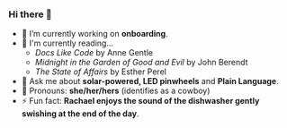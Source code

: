 ### Hi there 👋

<!--
**rachaelrenk/rachaelrenk** is a ✨ _special_ ✨ repository because its `README.md` (this file) appears on your GitHub profile.

Here are some ideas to get you started:

- 🔭 I’m currently working on ...
- 🌱 I’m currently learning ...
- 👯 I’m looking to collaborate on ...
- 🤔 I’m looking for help with ...
- 💬 Ask me about ...
- 📫 How to reach me: ...
- 😄 Pronouns: ...
- ⚡ Fun fact: ...
-->

- 🔭 I’m currently working on **onboarding**.
- 📖 I'm currently reading...
  -   *Docs Like Code* by Anne Gentle
  -   *Midnight in the Garden of Good and Evil* by John Berendt
  -   *The State of Affairs* by Esther Perel
- 💬 Ask me about **solar-powered, LED pinwheels** and **Plain Language**.
- 🤠 Pronouns: **she/her/hers** (identifies as a cowboy)
- ⚡ Fun fact: **Rachael enjoys the sound of the dishwasher gently swishing at the end of the day**.
